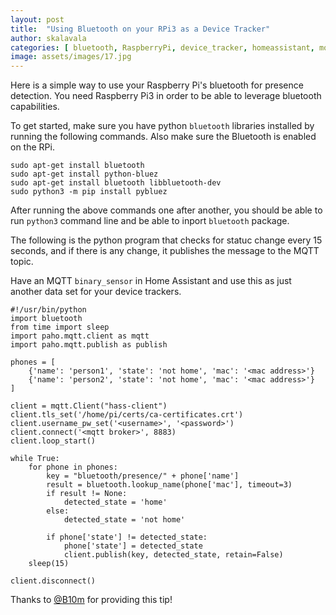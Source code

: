 ```yaml
---
layout: post
title:  "Using Bluetooth on your RPi3 as a Device Tracker"
author: skalavala
categories: [ bluetooth, RaspberryPi, device_tracker, homeassistant, mqtt, presence-detection ]
image: assets/images/17.jpg
---
```

Here is a simple way to use your Raspberry Pi's bluetooth for presence detection. You need Raspberry Pi3 in order to be able to leverage bluetooth capabilities. 

To get started, make sure you have python `bluetooth` libraries installed by running the following commands. Also make sure the Bluetooth is enabled on the RPi.

```
sudo apt-get install bluetooth
sudo apt-get install python-bluez
sudo apt-get install bluetooth libbluetooth-dev
sudo python3 -m pip install pybluez
```

After running the above commands one after another, you should be able to run `python3` command line and be able to inport `bluetooth` package.

The following is the python program that checks for statuc change every 15 seconds, and if there is any change, it publishes the message to the MQTT topic.

Have an MQTT `binary_sensor` in Home Assistant and use this as just another data set for your device trackers.

```
#!/usr/bin/python
import bluetooth
from time import sleep
import paho.mqtt.client as mqtt
import paho.mqtt.publish as publish

phones = [
    {'name': 'person1', 'state': 'not home', 'mac': '<mac address>'}
    {'name': 'person2', 'state': 'not home', 'mac': '<mac address>'}
]

client = mqtt.Client("hass-client")
client.tls_set('/home/pi/certs/ca-certificates.crt')
client.username_pw_set('<username>', '<password>')
client.connect('<mqtt broker>', 8883)
client.loop_start()

while True:
    for phone in phones:
        key = "bluetooth/presence/" + phone['name']
        result = bluetooth.lookup_name(phone['mac'], timeout=3)
        if result != None:
            detected_state = 'home'
        else:
            detected_state = 'not home'

        if phone['state'] != detected_state:
            phone['state'] = detected_state
            client.publish(key, detected_state, retain=False)
    sleep(15)

client.disconnect()
```
Thanks to <a target="_blank" href="https://github.com/b10m">@B10m</a> for providing this tip!

